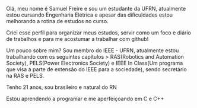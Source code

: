 Olá, meu nome é Samuel Freire e sou um estudante da UFRN, atualmente estou cursando Engenharia Elétrica e apesar das dificuldades estou melhorando a rotina de estudos no curso.

Criei esse perfil para organizar meus estudos, servir como um foco e diário de trabalhos e para me acostumar a trabalhar com github!

Um pouco sobre mim? Sou membro do IEEE - UFRN, atualmente estou trabalhando com os seguintes capítulos > RAS(Robotics and Automation Society), PELS(Power Electronics Society) e IEEE In Class(Um programa que visa a parte de extensão do IEEE para a sociedade), sendo secretário na RAS e PELS.

Tenho 21 anos, sou brasileiro e natural do RN

Estou aprendendo a programar e me aperfeiçoando em C e C++ 
